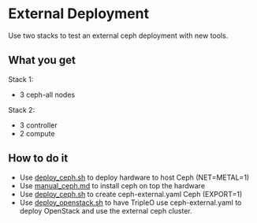 # External Deployment

Use two stacks to test an external ceph deployment with new tools.

## What you get

Stack 1:
- 3 ceph-all nodes

Stack 2:
- 3 controller
- 2 compute

## How to do it

- Use [deploy_ceph.sh](deploy_ceph.sh) to deploy hardware to host Ceph (NET=METAL=1)
- Use [manual_ceph.md](manual_ceph.md) to install ceph on top the hardware
- Use [deploy_ceph.sh](deploy_ceph.sh) to create ceph-external.yaml Ceph (EXPORT=1)
- Use [deploy_openstack.sh](deploy_openstack.sh) to have TripleO use
  ceph-external.yaml to deploy OpenStack and use the external ceph
  cluster.
